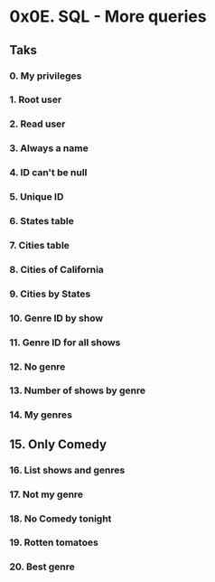 # 0x0E. SQL - More queries

## Taks

### 0. My privileges

### 1. Root user

### 2. Read user

### 3. Always a name

### 4. ID can't be null

### 5. Unique ID

### 6. States table

### 7. Cities table

### 8. Cities of California

### 9. Cities by States

### 10. Genre ID by show

### 11. Genre ID for all shows

### 12. No genre

### 13. Number of shows by genre

### 14. My genres

## 15. Only Comedy

### 16. List shows and genres

### 17. Not my genre

### 18. No Comedy tonight

### 19. Rotten tomatoes

### 20. Best genre
